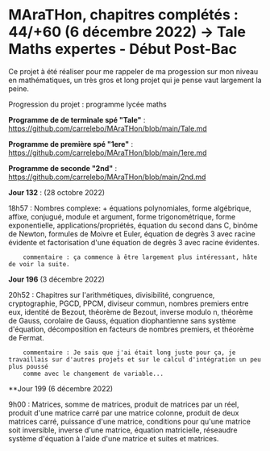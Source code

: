 # MAraTHon, chapitres complétés : 44/+60 (6 décembre 2022) -> Tale Maths expertes - Début Post-Bac

Ce projet à été réaliser pour me rappeler de ma progession sur mon niveau en mathématiques, un très gros et long projet qui je pense vaut largement la peine.

Progression du projet : programme lycée maths

**Programme de de terminale spé "Tale"** : https://github.com/carrelebo/MAraTHon/blob/main/Tale.md

**Programme de première spé "1ere"** : https://github.com/carrelebo/MAraTHon/blob/main/1ere.md

**Programme de seconde "2nd"** : https://github.com/carrelebo/MAraTHon/blob/main/2nd.md

**Jour 132** : (28 octobre 2022)

18h57 : Nombres complexe: + équations polynomiales, forme algébrique, affixe, conjugué, module et argument, forme trigonométrique, forme exponentielle,
        applications/propriétés, équation du second dans C, binôme de Newton, formules de Moivre et Euler, équation de degrès 3 avec racine évidente 
        et factorisation d'une équation de degrès 3 avec racine évidentes.
        
        commentaire : ça commence à être largement plus intéressant, hâte de voir la suite. 

**Jour 196** (3 décembre 2022)

20h52 : Chapitres sur l'arithmétiques, divisibilité, congruence, cryptographie, PGCD, PPCM, diviseur commun, nombres premiers entre eux, identité de Bezout, 
        théorème de Bezout, inverse modulo n, théorème de Gauss, corolaire de Gauss, équation diophantienne sans système d'équation, décomposition en facteurs
        de nombres premiers, et théorème de Fermat.
        
        commentaire : Je sais que j'ai était long juste pour ça, je travaillais sur d'autres projets et sur le calcul d'intégration un peu plus poussé
        comme avec le changement de variable...
        

**Jour 199 (6 décembre 2022)

9h00 : Matrices, somme de matrices, produit de matrices par un réel, produit d'une matrice carré par une matrice colonne, produit de deux matrices carré,
       puissance d'une matrice, conditions pour qu'une matrice soit inversible, inverse d'une matrice, équation matricielle, réseaudre système d'équation 
       à l'aide d'une matrice et suites et matrices.
